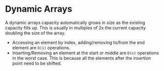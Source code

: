 # Dynamic Arrays
A dynamic arrays capacity automatically grows in size as the existing capacity fills up. This is usually in multiples of 2x the current capacity doubling the size of the array.

- Accessing an element by index, adding/removing to/from the end element are `O(1)` operations.
- Inserting/Removing an element at the start or middle are `O(n)` operations in the worst case. This is because all the elements after the insertion point need to be shifted.
